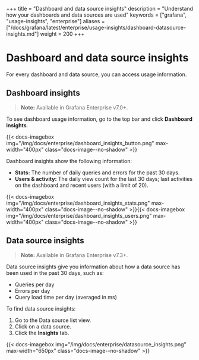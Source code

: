 +++
title = "Dashboard and data source insights"
description = "Understand how your dashboards and data sources are used"
keywords = ["grafana", "usage-insights", "enterprise"]
aliases = ["/docs/grafana/latest/enterprise/usage-insights/dashboard-datasource-insights.md"]
weight = 200
+++

# Dashboard and data source insights

For every dashboard and data source, you can access usage information.

## Dashboard insights

> **Note:** Available in Grafana Enterprise v7.0+.

To see dashboard usage information, go to the top bar and click **Dashboard insights**.

{{< docs-imagebox img="/img/docs/enterprise/dashboard_insights_button.png" max-width="400px" class="docs-image--no-shadow" >}}

Dashboard insights show the following information:

- **Stats:** The number of daily queries and errors for the past 30 days.
- **Users & activity:** The daily view count for the last 30 days; last activities on the dashboard and recent users (with a limit of 20).

{{< docs-imagebox img="/img/docs/enterprise/dashboard_insights_stats.png" max-width="400px" class="docs-image--no-shadow" >}}{{< docs-imagebox img="/img/docs/enterprise/dashboard_insights_users.png" max-width="400px" class="docs-image--no-shadow" >}}

## Data source insights

> **Note:** Available in Grafana Enterprise v7.3+.

Data source insights give you information about how a data source has been used in the past 30 days, such as:

- Queries per day
- Errors per day
- Query load time per day (averaged in ms)
 
To find data source insights:
1. Go to the Data source list view.
1. Click on a data source.
1. Click the **Insights** tab.

{{< docs-imagebox img="/img/docs/enterprise/datasource_insights.png" max-width="650px" class="docs-image--no-shadow" >}}
